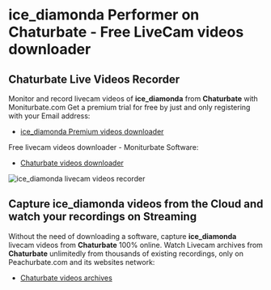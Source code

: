# ice_diamonda Performer on Chaturbate - Free LiveCam videos downloader

## Chaturbate Live Videos Recorder

Monitor and record livecam videos of **ice_diamonda** from **Chaturbate** with Moniturbate.com
Get a premium trial for free by just and only registering with your Email address:
* [ice_diamonda Premium videos downloader](https://moniturbate.com/request-demo-licence-key.html)

Free livecam videos downloader - Moniturbate Software:
* [Chaturbate videos downloader](https://moniturbate.com/moniturbate-download-software.html)

![ice_diamonda livecam videos recorder](https://peachurnet.com/templates/moniturbate-software.png)


## Capture ice_diamonda videos from the Cloud and watch your recordings on Streaming

Without the need of downloading a software, capture **ice_diamonda** livecam videos from **Chaturbate** 100% online.
Watch Livecam archives from **Chaturbate** unlimitedly from thousands of existing recordings, only on Peachurbate.com and its websites network:
* [Chaturbate videos archives](https://peachurnet.com/)